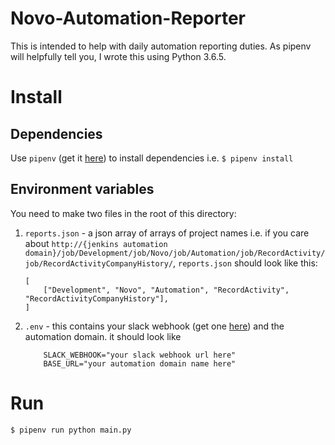 # Novo-Automation-Reporter
This is intended to help with daily automation reporting duties. As pipenv will helpfully tell you, I wrote this using Python 3.6.5.

# Install
## Dependencies
Use `pipenv` (get it [here](https://docs.pipenv.org/)) to install dependencies i.e. `$ pipenv install`

## Environment variables
You need to make two files in the root of this directory:

1) `reports.json` - a json array of arrays of project names i.e. if you care about `http://{jenkins automation domain}/job/Development/job/Novo/job/Automation/job/RecordActivity/job/RecordActivityCompanyHistory/`, `reports.json` should look like this:
    ```
    [
        ["Development", "Novo", "Automation", "RecordActivity", "RecordActivityCompanyHistory"],
    ]
    ```

2) `.env` - this contains your slack webhook (get one [here](https://api.slack.com/apps/ABL479KRQ/incoming-webhooks?)) and the automation domain. it should look like
    ```
        SLACK_WEBHOOK="your slack webhook url here"
        BASE_URL="your automation domain name here"
    ```
# Run
`$ pipenv run python main.py`